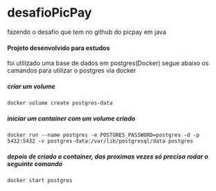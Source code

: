 # desafioPicPay
fazendo o desafio que tem no github do picpay em java


#### Projeto desenvolvido para estudos

foi utilizado uma base de dados em postgres(Docker)
segue abaixo os camandos para utilizar o postgres via docker

##### criar um volume
    docker volume create postgres-data

##### iniciar um container com um volume criado
    docker run --name postgres -e POSTGRES_PASSWORD=postgres -d -p 5432:5432 -v postgres-data:/var/lib/postgresql/data postgres

##### depois de criado o container, das proximas vezes só precisa rodar o seguinte comando
    docker start postgres
